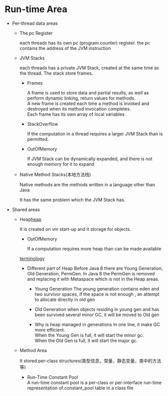 # Run-time Area

- Per-thread data areas
    - The pc Register
        
        each threads has its own pc (program counter) register.
        the pc contains the address of the JVM instruction
    
    - JVM Stacks
        
        each threads has a private JVM Stack, created at the same time 
        as the thread. The stack store frames.
        
        - Frames
            
            A frame is used to store data and partial results, as well as
            perform dynamic linking, return values for methods.  
            A new frame is created each time a method is invoked and 
            destroyed when its method invocation completes.  
            Each frame has its own array of local variables
        
        
        - StackOverflow
            
            If the computation in a thread requires a larger JVM Stack 
            than is permitted.
            
        - OutOfMemory
            
            If JVM Stack can be dynamically expanded, and there is not 
            enough memory for it to expand
    
    - Native Method Stacks(本地方法栈)
        
        Native methods are the methods written in a language other than Java
        
        It has the same problem which the JVM Stack has.
        
- Shared areas
    
    - Heap[heap](https://netjs.blogspot.com/2017/11/heap-memory-allocation-in-java.html)
        
        It is created on vm start-up and it storage for objects.
        
        - OutOfMemory
            
            If a computation requires more heap than can be made available
        
        [terminology](https://stackoverflow.com/questions/2129044/java-heap-terminology-young-old-and-permanent-generations)
        - Different part of Heap
            Before Java 8 there are Young Generation, Old Generation, PermGen.
            In Java 8 the PermGen is removed and replacing it with Metaspace which is not 
            in the Heap areas.
            
            - Young Generation
            The young generation contains eden and two survivor spaces, if the space is not enough
            , an attempt to allocate directly in old gen
            
            - Old Generation
            when objects residing in young gen and has been survived several minor GC, it will be moved to Old gen
            
            - Why is heap managed in generations
            In one line, it make GC more efficient.  
            When the Young Gen is full, it will start the minor gc.  
            When the Old Gen is full, it will start the major gc.
            
    - Method Area
        
        It stored per-class structures(类型信息，常量，静态变量，类中的方法等)
        
        - Run-Time Constant Pool  
        A run-time constant pool is a per-class or per-interface run-time
        representation of constant_pool table in a class file
    
        
        
        
